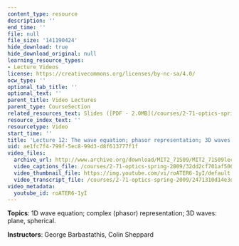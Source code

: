 ```yaml
---
content_type: resource
description: ''
end_time: ''
file: null
file_size: '141190424'
hide_download: true
hide_download_original: null
learning_resource_types:
- Lecture Videos
license: https://creativecommons.org/licenses/by-nc-sa/4.0/
ocw_type: ''
optional_tab_title: ''
optional_text: ''
parent_title: Video Lectures
parent_type: CourseSection
related_resources_text: Slides ([PDF - 2.0MB](/courses/2-71-optics-spring-2009/resources/mit2_71s09_lec12))
resource_index_text: ''
resourcetype: Video
start_time: ''
title: 'Lecture 12: The wave equation; phasor representation; 3D waves'
uid: ae1fc7f4-799f-5ec8-99d3-d8f613777f1f
video_files:
  archive_url: http://www.archive.org/download/MIT2_71S09/MIT2_71S09lec12_300k.mp4
  video_captions_file: /courses/2-71-optics-spring-2009/32dd2cf701af5067b2f2caf577fa7b1d_roATER6-1yI.vtt
  video_thumbnail_file: https://img.youtube.com/vi/roATER6-1yI/default.jpg
  video_transcript_file: /courses/2-71-optics-spring-2009/2471310d14e3d2686d5ca538337f7b2c_roATER6-1yI.pdf
video_metadata:
  youtube_id: roATER6-1yI
---
```


**Topics**: 1D wave equation; complex (phasor) representation; 3D waves: plane, spherical.

**Instructors**: George Barbastathis, Colin Sheppard

